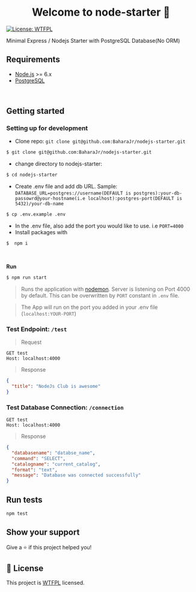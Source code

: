 <h1 align="center">Welcome to node-starter 👋</h1>
<p>
  
  <a href="LICENCE.md" target="_blank">
    <img alt="License: WTFPL" src="https://img.shields.io/badge/License-WTFPL-yellow.svg" />
  </a>
</p>

  
Minimal Express / Nodejs Starter with PostgreSQL Database(No ORM)


## Requirements

- [Node.js](https://nodejs.org/) >= 6.x
- [PostgreSQL](https://www.postgresql.org/download/)

<br />

## Getting started

### Setting up for development

- Clone repo: `git clone git@github.com:BaharaJr/nodejs-starter.git`
```sh
$ git clone git@github.com:BaharaJr/nodejs-starter.git
```
- change directory to nodejs-starter:

```sh
$ cd nodejs-starter
```
- Create .env file and add db URL. Sample: `DATABASE_URL=postgres://username(DEFAULT is postgres):your-db-passowrd@your-hostname(i.e localhost):postgres-port(DEFAULT is 5432)/your-db-name`

```sh
$ cp .env.example .env
```

- In the .env file, also add the port you would like to use. i.e `PORT=4000`
- Install packages with 
```sh
$  npm i
```

<br />

**Run**

```bash
$ npm run start
```

> Runs the application with [nodemon]("https://nodemon.io/"). Server is listening on Port 4000 by default. This can be overwritten by `PORT` constant in `.env` file.

> The App will run on the port you added in your .env file (`localhost:YOUR-PORT`)


### Test Endpoint: `/test`

> Request

```
GET test
Host: localhost:4000
```

> Response

```JSON
{
  "title": "NodeJs Club is awesome"
}
```

### Test Database Connection: `/connection`

```
GET test
Host: localhost:4000
```
> Response

```JSON
{
  "databasename": "databse_name",
  "command": "SELECT",
  "catalogname": "current_catalog",
  "format": "text",
  "message": "Database was connected successfully"
}
```


## Run tests

```sh
npm test
```

## Show your support

Give a ⭐️ if this project helped you!

## 📝 License

This project is [WTFPL](/LICENSE.md) licensed.
